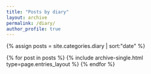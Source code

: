 ```yaml
---
title: "Posts by diary"
layout: archive
permalink: /diary/
author_profile: true
---
```


{% assign posts = site.categories.diary | sort:"date" %}

{% for post in posts %}
{% include archive-single.html type=page.entries_layout %}
{% endfor %}
